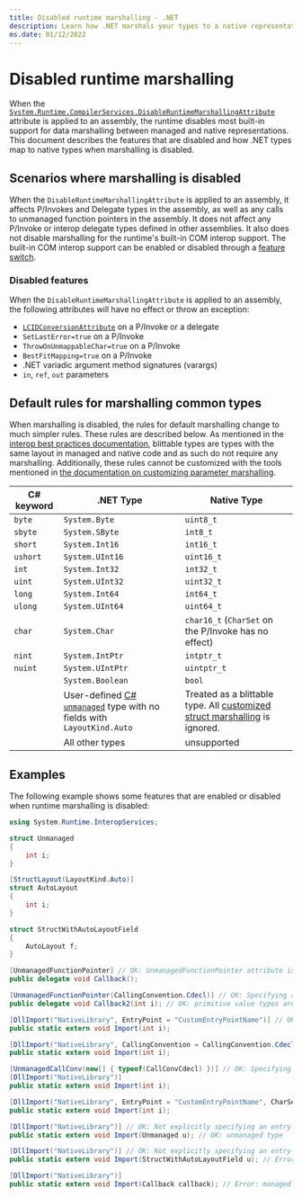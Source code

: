 ```yaml
---
title: Disabled runtime marshalling - .NET
description: Learn how .NET marshals your types to a native representation when runtime marshalling is disabled.
ms.date: 01/12/2022
---
```


# Disabled runtime marshalling

When the [`System.Runtime.CompilerServices.DisableRuntimeMarshallingAttribute`](xref:System.Runtime.CompilerServices.DisableRuntimeMarshallingAttribute) attribute is applied to an assembly, the runtime disables most built-in support for data marshalling between managed and native representations. This document describes the features that are disabled and how .NET types map to native types when marshalling is disabled.

## Scenarios where marshalling is disabled

When the `DisableRuntimeMarshallingAttribute` is applied to an assembly, it affects P/Invokes and Delegate types in the assembly, as well as any calls to unmanaged function pointers in the assembly. It does not affect any P/Invoke or interop delegate types defined in other assemblies. It also does not disable marshalling for the runtime's built-in COM interop support. The built-in COM interop support can be enabled or disabled through a [feature switch](https://github.com/dotnet/runtime/blob/main/docs/workflow/trimming/feature-switches.md).

### Disabled features

When the `DisableRuntimeMarshallingAttribute` is applied to an assembly, the following attributes will have no effect or throw an exception:

- [`LCIDConversionAttribute`](xref:System.Runtime.InteropServices.LCIDConversionAttribute) on a P/Invoke or a delegate
- `SetLastError=true` on a P/Invoke
- `ThrowOnUnmappableChar=true` on a P/Invoke
- `BestFitMapping=true` on a P/Invoke
- .NET variadic argument method signatures (varargs)
- `in`, `ref`, `out` parameters

## Default rules for marshalling common types

When marshalling is disabled, the rules for default marshalling change to much simpler rules. These rules are described below. As mentioned in the [interop best practices documentation](best-practices.md#blittable-types), blittable types are types with the same layout in managed and native code and as such do not require any marshalling. Additionally, these rules cannot be customized with the tools mentioned in [the documentation on customizing parameter marshalling](customize-parameter-marshaling.md).

| C# keyword | .NET Type        | Native Type        |
|------------|------------------|--------------------|
| `byte`     | `System.Byte`    | `uint8_t`          |
| `sbyte`    | `System.SByte`   | `int8_t`           |
| `short`    | `System.Int16`   | `int16_t`          |
| `ushort`   | `System.UInt16`  | `uint16_t`         |
| `int`      | `System.Int32`   | `int32_t`          |
| `uint`     | `System.UInt32`  | `uint32_t`         |
| `long`     | `System.Int64`   | `int64_t`          |
| `ulong`    | `System.UInt64`  | `uint64_t`         |
| `char`     | `System.Char`    | `char16_t` (`CharSet` on the P/Invoke has no effect) |
| `nint`     | `System.IntPtr`  | `intptr_t`         |
| `nuint`    | `System.UIntPtr` | `uintptr_t`        |
|            | `System.Boolean` | `bool`             |
|            | User-defined [C# `unmanaged`](../../csharp/language-reference/builtin-types/unmanaged-types.md) type with no fields with `LayoutKind.Auto` | Treated as a blittable type. All [customized struct marshalling](customize-struct-marshaling.md) is ignored. |
|            | All other types  | unsupported        |

## Examples

The following example shows some features that are enabled or disabled when runtime marshalling is disabled:

```csharp
using System.Runtime.InteropServices;

struct Unmanaged
{
    int i;
}

[StructLayout(LayoutKind.Auto)]
struct AutoLayout
{
    int i;
}

struct StructWithAutoLayoutField
{
    AutoLayout f;
}

[UnmanagedFunctionPointer] // OK: UnmanagedFunctionPointer attribute is supported
public delegate void Callback();

[UnmanagedFunctionPointer(CallingConvention.Cdecl)] // OK: Specifying a calling convention is supported
public delegate void Callback2(int i); // OK: primitive value types are allowed

[DllImport("NativeLibrary", EntryPoint = "CustomEntryPointName")] // OK: Specifying a custom entry-point name is supported
public static extern void Import(int i);

[DllImport("NativeLibrary", CallingConvention = CallingConvention.Cdecl)] // OK: Specifying a custom calling convention is supported
public static extern void Import(int i);

[UnmanagedCallConv(new[] { typeof(CallConvCdecl) })] // OK: Specifying a custom calling convention is supported
[DllImport("NativeLibrary")]
public static extern void Import(int i);

[DllImport("NativeLibrary", EntryPoint = "CustomEntryPointName", CharSet = CharSet.Unicode, ExactSpelling = false)] // OK: Specifying a custom entry-point name and using CharSet-based lookup is supported
public static extern void Import(int i);

[DllImport("NativeLibrary")] // OK: Not explicitly specifying an entry-point name is supported
public static extern void Import(Unmanaged u); // OK: unmanaged type

[DllImport("NativeLibrary")] // OK: Not explicitly specifying an entry-point name is supported
public static extern void Import(StructWithAutoLayoutField u); // Error: unmanaged type with auto-layout field

[DllImport("NativeLibrary")]
public static extern void Import(Callback callback); // Error: managed types are not supported when runtime marshalling is disabled
```
